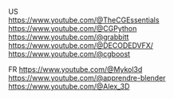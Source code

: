 US  
https://www.youtube.com/@TheCGEssentials  
https://www.youtube.com/@CGPython  
https://www.youtube.com/@grabbitt   
https://www.youtube.com/@DECODEDVFX/  
https://www.youtube.com/@cgboost  

FR
https://www.youtube.com/@Mykol3d 
https://www.youtube.com/@apprendre-blender 
https://www.youtube.com/@Alex_3D
